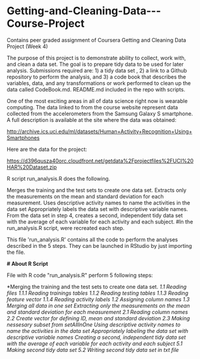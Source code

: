 # Getting-and-Cleaning-Data---Course-Project
Contains peer graded assignment of Coursera Getting and Cleaning Data Project (Week 4)

The purpose of this project is to demonstrate ability to collect, work with, and clean a data set. The goal is to prepare tidy data to be used for later analysis. Submissions required are: 1) a tidy data set , 2) a link to a Github repository to perform the analysis, and 3) a code book that describes the variables, data, and any transformations or work performed to clean up the data called CodeBook.md. README.md included in the repo with scripts. 

One of the most exciting areas in all of data science right now is wearable computing. The data linked to from the course website represent data collected from the accelerometers from the Samsung Galaxy S smartphone. A full description is available at the site where the data was obtained:

http://archive.ics.uci.edu/ml/datasets/Human+Activity+Recognition+Using+Smartphones

Here are the data for the project:

https://d396qusza40orc.cloudfront.net/getdata%2Fprojectfiles%2FUCI%20HAR%20Dataset.zip

R script run_analysis.R does the following.

Merges the training and the test sets to create one data set.
Extracts only the measurements on the mean and standard deviation for each measurement.
Uses descriptive activity names to name the activities in the data set
Appropriately labels the data set with descriptive variable names.
From the data set in step 4, creates a second, independent tidy data set with the average of each variable for each activity and each subject.
#In the run_analysis.R script, were recreated each step.

This file 'run_analysis.R' contains all the code to perform the analyses described in the 5 steps. They can be launched in RStudio by just importing the file.

**# About R Script**

File with R code "run_analysis.R" perform 5 following steps:

*Merging the training and the test sets to create one data set.
*1.1 Reading files
1.1.1 Reading trainings tables
1.1.2 Reading testing tables
1.1.3 Reading feature vector
1.1.4 Reading activity labels
1.2 Assigning column names
1.3 Merging all data in one set
Extracting only the measurements on the mean and standard deviation for each measurement
2.1 Reading column names
2.2 Create vector for defining ID, mean and standard deviation
2.3 Making nessesary subset from setAllInOne
Using descriptive activity names to name the activities in the data set
Appropriately labeling the data set with descriptive variable names
Creating a second, independent tidy data set with the average of each variable for each activity and each subject
5.1 Making second tidy data set
5.2 Writing second tidy data set in txt file*


